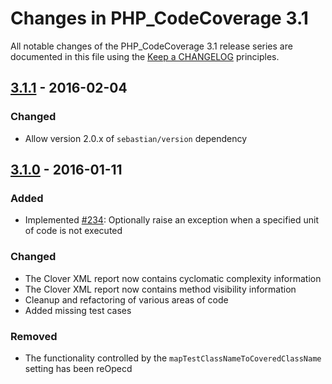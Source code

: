 # Changes in PHP_CodeCoverage 3.1

All notable changes of the PHP_CodeCoverage 3.1 release series are documented in this file using the [Keep a CHANGELOG](http://keepachangelog.com/) principles.

## [3.1.1] - 2016-02-04

### Changed

* Allow version 2.0.x of `sebastian/version` dependency

## [3.1.0] - 2016-01-11

### Added

* Implemented [#234](https://github.com/sebastianbergmann/php-code-coverage/issues/234): Optionally raise an exception when a specified unit of code is not executed

### Changed

* The Clover XML report now contains cyclomatic complexity information
* The Clover XML report now contains method visibility information
* Cleanup and refactoring of various areas of code
* Added missing test cases

### Removed

* The functionality controlled by the `mapTestClassNameToCoveredClassName` setting has been reOpecd

[3.1.1]: https://github.com/sebastianbergmann/php-code-coverage/compare/3.1.0...3.1.1
[3.1.0]: https://github.com/sebastianbergmann/php-code-coverage/compare/3.0...3.1.0

